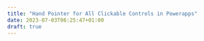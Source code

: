 ```yaml
---
title: "Hand Pointer for All Clickable Controls in Powerapps"
date: 2023-07-03T06:25:47+01:00
draft: true
---
```


